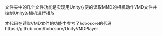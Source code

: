 文件夹中的几个文件功能是实现用Unity方便的读取MMD的相机动作VMD文件并控制Unity的相机进行播放

本代码在读取VMD文件的功能中参考了hobosore的代码https://github.com/hobosore/UnityVMDPlayer
